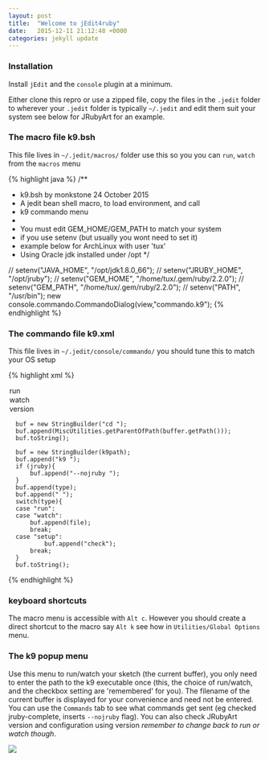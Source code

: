 ```yaml
---
layout: post
title:  "Welcome to jEdit4ruby"
date:   2015-12-11 21:12:48 +0000
categories: jekyll update
---
```

### Installation

Install `jEdit` and the `console` plugin at a minimum.

Either clone this repro or use a zipped file, copy the files in the `.jedit` folder to wherever your `.jedit` folder is typically `~/.jedit` and edit them suit your system see below for JRubyArt for an example.

### The macro file k9.bsh

This file lives in `~/.jedit/macros/` folder use this so you you can `run`, `watch` from the `macros` menu 

{% highlight java %}
/**
* k9.bsh by monkstone 24 October 2015 
* A jedit bean shell macro, to load environment, and call
* k9 commando menu
*
* You must edit GEM_HOME/GEM_PATH to match your system
* if you use setenv (but usually you wont need to set it)
* example below for ArchLinux with user 'tux'
* Using Oracle jdk installed under /opt
*/

// setenv("JAVA_HOME", "/opt/jdk1.8.0_66");
// setenv("JRUBY_HOME", "/opt/jruby");
// setenv("GEM_HOME", "/home/tux/.gem/ruby/2.2.0");
// setenv("GEM_PATH", "/home/tux/.gem/ruby/2.2.0");
// setenv("PATH", "/usr/bin");
new console.commando.CommandoDialog(view,"commando.k9");
{% endhighlight %}

### The commando file k9.xml

This file lives in `~/.jedit/console/commando/` you should tune this to match your OS setup

{% highlight xml %}
<?xml version="1.0"?>
<!DOCTYPE COMMANDO SYSTEM "commando.dtd">
<!-- Monkstone, 2015-October-25 for JRubyArt-1.0.0+ -->
<COMMANDO>
<UI>
<CAPTION LABEL="Run">
<FILE_ENTRY LABEL="ruby file" VARNAME="file" EVAL="buffer.getName()"/>
</CAPTION>
<CAPTION LABEL="Path to k9">
<ENTRY LABEL="path" VARNAME="k9path" DEFAULT=""/>
</CAPTION>
<CAPTION LABEL="Choose Run/Watch/Version">
<CHOICE LABEL="Select" VARNAME="type" DEFAULT="run" >
<OPTION  LABEL="run" VALUE="run"/>
<OPTION LABEL="watch" VALUE="watch"/>
<OPTION LABEL="version" VALUE="setup"/>
</CHOICE>
</CAPTION>
<CAPTION LABEL="JRuby Opt">
<TOGGLE LABEL="jruby-complete" VARNAME="jruby" DEFAULT="FALSE"/>
</CAPTION>
</UI>

<COMMANDS>
<COMMAND SHELL="System" CONFIRM="FALSE">
<!-- cd to working dir -->

	  buf = new StringBuilder("cd ");
	  buf.append(MiscUtilities.getParentOfPath(buffer.getPath()));
	  buf.toString();
	
</COMMAND>
<COMMAND SHELL="System" CONFIRM="FALSE">

	  buf = new StringBuilder(k9path);
	  buf.append("k9 ");
	  if (jruby){
	      buf.append("--nojruby ");
	  }	 
	  buf.append(type);
	  buf.append(" "); 
	  switch(type){
	  case "run":
	  case "watch":
	      buf.append(file);
	      break;
	  case "setup":
              buf.append("check");
	      break;	  
	  }
	  buf.toString();
	
</COMMAND>
</COMMANDS>
</COMMANDO>
{% endhighlight %}

### keyboard shortcuts

The macro menu is accessible with `Alt c`.  However you should create a direct shortcut to the macro say `Alt k` see how in `Utilities/Global Options` menu.

### The k9 popup menu

Use this menu to run/watch your sketch (the current buffer), you only need to enter the path to the k9 executable once (this, the choice of run/watch, and the checkbox setting are 'remembered' for you). The filename of the current buffer is displayed for your convenience and need not be entered. You can use the `Commands` tab to see what commands get sent (eg checked jruby-complete, inserts `--nojruby` flag). You can also check JRubyArt version and configuration using version _remember to change back to run or watch though_.

<img src="{{ site.baseurl }}/assets/k9.png" />
